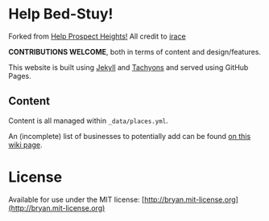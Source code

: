 # Help Bed-Stuy!

Forked from [Help Prospect Heights!](https://github.com/irace/prospectheightsbk.com) All credit to [irace](https://github.com/irace)

**CONTRIBUTIONS WELCOME**, both in terms of content and design/features.

This website is built using [Jekyll](https://jekyllrb.com) and [Tachyons](http://tachyons.io) and served using GitHub Pages.

## Content

Content is all managed within `_data/places.yml`.

An (incomplete) list of businesses to potentially add can be found [on this wiki page](https://github.com/brainbicycle/bedstuybk.com/wiki).

# License

Available for use under the MIT license: [http://bryan.mit-license.org](http://bryan.mit-license.org)
